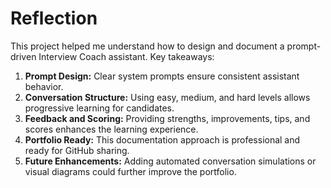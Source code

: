 # Reflection

This project helped me understand how to design and document a prompt-driven Interview Coach assistant. Key takeaways:

1. **Prompt Design:** Clear system prompts ensure consistent assistant behavior.
2. **Conversation Structure:** Using easy, medium, and hard levels allows progressive learning for candidates.
3. **Feedback and Scoring:** Providing strengths, improvements, tips, and scores enhances the learning experience.
4. **Portfolio Ready:** This documentation approach is professional and ready for GitHub sharing.
5. **Future Enhancements:** Adding automated conversation simulations or visual diagrams could further improve the portfolio.
